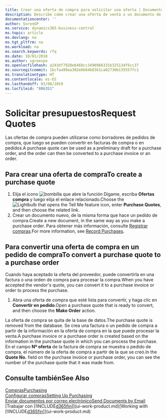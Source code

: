 ```yaml
---
title: Crear una oferta de compra para solicitar una oferta | Documentos de Microsoft
description: Describe cómo crear una oferta de venta o un documento de solicitud de propuesta (RFQ) para registrar la oferta a un cliente para vender productos con determinadas condiciones.
documentationcenter: ''
author: SorenGP
ms.service: dynamics365-business-central
ms.topic: article
ms.devlang: na
ms.tgt_pltfrm: na
ms.workload: na
ms.search.keywords: rfq
ms.date: 10/01/2018
ms.author: sgroespe
ms.openlocfilehash: a243df7928e6468cc3490966331b325134f6cc37
ms.sourcegitcommit: 1bcfaa99ea302e6b84b8361ca02730b135557fc1
ms.translationtype: HT
ms.contentlocale: es-ES
ms.lasthandoff: 03/08/2019
ms.locfileid: "806351"
---
```

# <a name="request-quotes"></a><span data-ttu-id="eb0d8-103">Solicitar presupuestos</span><span class="sxs-lookup"><span data-stu-id="eb0d8-103">Request Quotes</span></span>
<span data-ttu-id="eb0d8-104">Las ofertas de compra pueden utilizarse como borradores de pedidos de compra, que luego se pueden convertir en facturas de compra o en pedidos.</span><span class="sxs-lookup"><span data-stu-id="eb0d8-104">A purchase quote can be used as a preliminary draft for a purchase order, and the order can then be converted to a purchase invoice or an order.</span></span>


## <a name="to-create-a-purchase-quote"></a><span data-ttu-id="eb0d8-105">Para crear una oferta de compra</span><span class="sxs-lookup"><span data-stu-id="eb0d8-105">To create a purchase quote</span></span>
1. <span data-ttu-id="eb0d8-106">Elija el icono ![bombilla que abre la función Dígame](media/ui-search/search_small.png "Dígame que desea hacer"), escriba **Ofertas compra** y luego elija el enlace relacionado.</span><span class="sxs-lookup"><span data-stu-id="eb0d8-106">Choose the ![Lightbulb that opens the Tell Me feature](media/ui-search/search_small.png "Tell me what you want to do") icon, enter **Purchase Quotes**, and then choose the related link.</span></span>
2. <span data-ttu-id="eb0d8-107">Crear un documento nuevo, de la misma forma que hace un pedido de compra.</span><span class="sxs-lookup"><span data-stu-id="eb0d8-107">Create a new document, in the same way as you make a purchase order.</span></span> <span data-ttu-id="eb0d8-108">Para obtener más información, consulte [Registrar compras](purchasing-how-record-purchases.md).</span><span class="sxs-lookup"><span data-stu-id="eb0d8-108">For more information, see [Record Purchases](purchasing-how-record-purchases.md).</span></span>

## <a name="to-convert-a-purchase-quote-to-a-purchase-order"></a><span data-ttu-id="eb0d8-109">Para convertir una oferta de compra en un pedido de compra</span><span class="sxs-lookup"><span data-stu-id="eb0d8-109">To convert a purchase quote to a purchase order</span></span>
<span data-ttu-id="eb0d8-110">Cuando haya aceptado la oferta del proveedor, puede convertirla en una factura o una orden de compra para procesar la compra.</span><span class="sxs-lookup"><span data-stu-id="eb0d8-110">When you have accepted the vendor's quote, you can convert it to a purchase invoice or order to process the purchase.</span></span>

1. <span data-ttu-id="eb0d8-111">Abra una oferta de compra que esté lista para convertir, y haga clic en **Convertir en pedido**.</span><span class="sxs-lookup"><span data-stu-id="eb0d8-111">Open a purchase quote that is ready to convert, and then choose the **Make Order** action.</span></span>

<span data-ttu-id="eb0d8-112">La oferta de compra se quita de la base de datos.</span><span class="sxs-lookup"><span data-stu-id="eb0d8-112">The purchase quote is removed from the database.</span></span> <span data-ttu-id="eb0d8-113">Se crea una factura o un pedido de compra a partir de la información en la oferta de compra en la que puede procesar la venta.</span><span class="sxs-lookup"><span data-stu-id="eb0d8-113">A purchase invoice or a purchase order is created based on the information in the purchase quote in which you can process the purchase.</span></span> <span data-ttu-id="eb0d8-114">En el campo **Nº oferta** de la factura de compra se muestra o pedido de compra, el número de la oferta de compra a partir de la que se creó.</span><span class="sxs-lookup"><span data-stu-id="eb0d8-114">In the **Quote No.** field on the purchase invoice or purchase order, you can see the number of the purchase quote that it was made from.</span></span>

## <a name="see-also"></a><span data-ttu-id="eb0d8-115">Consulte también</span><span class="sxs-lookup"><span data-stu-id="eb0d8-115">See Also</span></span>
[<span data-ttu-id="eb0d8-116">Compras</span><span class="sxs-lookup"><span data-stu-id="eb0d8-116">Purchasing</span></span>](purchasing-manage-purchasing.md)  
[<span data-ttu-id="eb0d8-117">Configurar compras</span><span class="sxs-lookup"><span data-stu-id="eb0d8-117">Setting Up Purchasing</span></span>](purchasing-setup-purchasing.md)  
[<span data-ttu-id="eb0d8-118">Enviar documentos por correo electrónico</span><span class="sxs-lookup"><span data-stu-id="eb0d8-118">Send Documents by Email</span></span>](ui-how-send-documents-email.md)  
<span data-ttu-id="eb0d8-119">[Trabajar con [!INCLUDE[d365fin](includes/d365fin_md.md)]](ui-work-product.md)</span><span class="sxs-lookup"><span data-stu-id="eb0d8-119">[Working with [!INCLUDE[d365fin](includes/d365fin_md.md)]](ui-work-product.md)</span></span>
